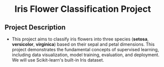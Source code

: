 # <h1 align='center'>**Iris Flower Classification Project**</h1>

## **Project Description**
- This project aims to classify iris flowers into three species (**setosa**, **versicolor**, **virginica**) based on their sepal and petal dimensions. This project demonstrates the fundamental concepts of supervised learning, including data visualization, model training, evaluation, and deployment. We will use 
  Scikit-learn's built-in Iris dataset.
 
    
